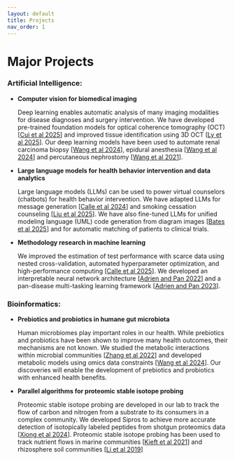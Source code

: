 ```yaml
---
layout: default
title: Projects
nav_order: 1
---
```

# Major Projects  

### **Artificial Intelligence:**
  
- **Computer vision for biomedical imaging**

  Deep learning enables automatic analysis of many imaging modalities for disease diagnoses and surgery intervention. We have developed pre-trained foundation models for optical coherence tomography (OCT) [[Cui et al 2025](https://ieeexplore.ieee.org/abstract/document/11113249)] and improved tissue identification using 3D OCT [[Ly et al 2025](https://onlinelibrary.wiley.com/doi/abs/10.1002/jbio.202500181)]. Our deep learning models have been used to automate renal carcinoma biopsy [[Wang et al 2024](https://www.nature.com/articles/s44172-024-00254-9)], epidural anesthesia [[Wang et al 2024](https://onlinelibrary.wiley.com/doi/abs/10.1002/jbio.202300330)] and percutaneous nephrostomy [[Wang et al 2021](https://opg.optica.org/boe/fulltext.cfm?uri=boe-12-4-2404)].

- **Large language models for health behavior intervention and data analytics**

  Large language models (LLMs) can be used to power virtual counselors (chatbots) for health behavior intervention. We have adapted LLMs for message generation [[Calle et al 2024](https://dl.acm.org/doi/full/10.1145/3613904.3641965)] and smoking cessation counseling [[Liu et al 2025](#)]. We have also fine-tuned LLMs for unified modeling language (UML) code generation from diagram images [[Bates et al 2025](https://www.sciencedirect.com/science/article/pii/S266682702500043X)] and for automatic matching of patients to clinical trials. 


- **Methodology research in machine learning**

  We improved the estimation of test performance with scarce data using nested cross-validation, automated hyperparameter optimization, and high-performance computing [[Calle et al 2025](https://arxiv.org/abs/2503.08589)]. We developed an interpretable neural network architecture [[Adrien and Pan 2022](https://ieeexplore.ieee.org/abstract/document/9745057)] and a pan-disease multi-tasking learning framework [[Adrien and Pan 2023](https://journals.plos.org/ploscompbiol/article?id=10.1371/journal.pcbi.1011211)].



### **Bioinformatics:**
 
- **Prebiotics and probiotics in humane gut microbiota**

  Human microbiomes play important roles in our health. While prebiotics and probiotics have been shown to improve many health outcomes, their mechanisms are not known. We studied the metabolic interactions within microbial communities [[Zhang et al 2022](https://www.nature.com/articles/s41467-022-31227-1)] and developed metabolic models using omics data constraints [[Wang et al 2024](https://www.nature.com/articles/s41522-024-00525-5)]. Our discoveries will enable the development of prebiotics and probiotics with enhanced health benefits.

 - **Parallel algorithms for proteomic stable isotope probing**
   
    Proteomic stable isotope probing are developed in our lab to track the flow of carbon and nitrogen from a substrate to its consumers in a complex community. We developed Sipros to achieve more accurate detection of isotopically labeled peptides from shotgun proteomics data [[Xiong et al 2024](https://link.springer.com/article/10.1186/s40168-024-01866-1)]. Proteomic stable isotope probing has been used to track nutrient flows in marine communities [[Kieft et al 2021](https://www.pnas.org/doi/abs/10.1073/pnas.2101178118)] and rhizosphere soil communities [[Li et al 2019](https://www.frontiersin.org/journals/microbiology/articles/10.3389/fmicb.2019.02706/full)]







